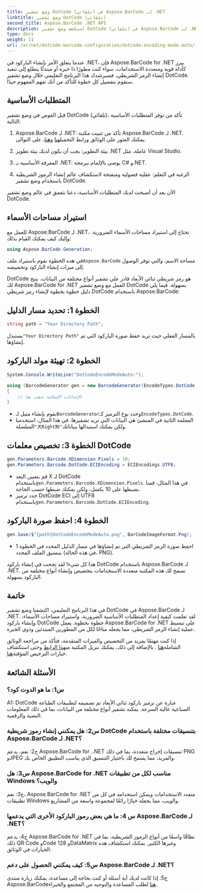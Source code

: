 ```yaml
---
title: وضع تشفير DotCode (تلقائي) في Aspose.BarCode لـ .NET
linktitle: وضع تشفير DotCode (تلقائي)
second_title: Aspose.BarCode .NET API
description: استكشف وضع تشفير DotCode (تلقائي) في Aspose.BarCode لـ .NET، وهي أداة قوية لإنشاء الرموز الشريطية. تعرف على كيفية إنشاء رموز شريطية DotCode خطوة بخطوة. قم بمراجعة الوثائق، وقم بتنزيل المكتبة، واحصل على تراخيص مؤقتة.
type: docs
weight: 11
url: /ar/net/dotcode-barcode-configuration/dotcode-encoding-mode-auto/
---
```

عندما يتعلق الأمر بإنشاء الباركود في .NET، فإن Aspose.BarCode for .NET يبرز كأداة قوية ومتعددة الاستخدامات. سواء كنت مطورًا ذا خبرة أو مبتدئًا يتطلع إلى تنفيذ إنشاء الرمز الشريطي، فسيرشدك هذا البرنامج التعليمي خلال وضع تشفير DotCode. سنقوم بتفصيل كل خطوة للتأكد من أنك تفهم المفهوم جيدًا.

## المتطلبات الأساسية

قبل الغوص في وضع تشفير DotCode (تلقائي)، تأكد من توفر المتطلبات الأساسية التالية:

1.  Aspose.BarCode لـ .NET: تأكد من تثبيت مكتبة Aspose.BarCode لـ .NET. يمكنك العثور على الوثائق ورابط التحميل[هنا](https://reference.aspose.com/barcode/net/) و[هنا](https://releases.aspose.com/barcode/net/)، على التوالى.

2. بيئة التطوير: يجب أن يكون لديك بيئة تطوير .NET عاملة، مثل Visual Studio.

3. المعرفة الأساسية بـ .NET: يوصى بالإلمام ببرمجة C# و.NET.

4. الرغبة في التعلم: عقلية فضولية ومنفتحة لاستكشاف عالم إنشاء الرموز الشريطية باستخدام وضع تشفير DotCode.

الآن بعد أن أصبحت لديك المتطلبات الأساسية، دعنا نتعمق في عالم وضع تشفير DotCode.

## استيراد مساحات الأسماء

للعمل مع Aspose.BarCode لـ .NET، تحتاج إلى استيراد مساحات الأسماء الضرورية. وإليك كيف يمكنك القيام بذلك:

```csharp
using Aspose.BarCode.Generation;
```

 في هذه الخطوة نقوم باستيراد ملف`Aspose.BarCode` مساحة الاسم، والتي توفر الوصول إلى ميزات إنشاء الباركود وتخصيصه.

DotCode هو رمز شريطي ثنائي الأبعاد قادر على تشفير أنواع مختلفة من البيانات. يتيح لك Aspose.BarCode for .NET العمل مع وضع تشفير DotCode بسهولة. فيما يلي دليل خطوة بخطوة لإنشاء رمز شريطي DotCode باستخدام Aspose.BarCode:

## الخطوة 1: تحديد مسار الدليل

```csharp
string path = "Your Directory Path";
```

 يستبدل`"Your Directory Path"` بالمسار الفعلي حيث تريد حفظ صورة الباركود التي تم إنشاؤها.

## الخطوة 2: تهيئة مولد الباركود

```csharp
System.Console.WriteLine("DotCodeEncodeModeAuto:");

using (BarcodeGenerator gen = new BarcodeGenerator(EncodeTypes.DotCode, "犬Right狗"))
{
    // الإعدادات الإضافية تذهب هنا
}
```

-  نقوم بإنشاء مثيل لـ`BarcodeGenerator`وحدد نوع الترميز كـ`EncodeTypes.DotCode`.
-  المعلمة الثانية في المنشئ هي البيانات التي تريد تشفيرها. في هذا المثال، استخدمنا السلسلة`"犬Right狗"`ولكن يمكنك استبدالها ببياناتك.

## الخطوة 3: تخصيص معلمات DotCode

```csharp
gen.Parameters.Barcode.XDimension.Pixels = 10;
gen.Parameters.Barcode.DotCode.ECIEncoding = ECIEncodings.UTF8;
```

-  قم بتعيين البعد X لـ DotCode باستخدام`gen.Parameters.Barcode.XDimension.Pixels`. في هذا المثال، قمنا بضبطها على 10 بكسل، ولكن يمكنك ضبطها حسب الحاجة.
-  حدد ترميز DotCode ECI إلى UTF8 باستخدام`gen.Parameters.Barcode.DotCode.ECIEncoding`.

## الخطوة 4: احفظ صورة الباركود

```csharp
gen.Save($"{path}DotCodeEncodeModeAuto.png", BarCodeImageFormat.Png);
```

- احفظ صورة الرمز الشريطي التي تم إنشاؤها في مسار الدليل المحدد في الخطوة 1 بتنسيق الملف المحدد (في هذه الحالة، PNG).

هذا كل شيء! لقد نجحت في إنشاء باركود DotCode باستخدام Aspose.BarCode لـ .NET. تسمح لك هذه المكتبة متعددة الاستخدامات بتخصيص وإنشاء أنواع مختلفة من الباركود بسهولة.

## خاتمة

في هذا البرنامج التعليمي، اكتشفنا وضع تشفير DotCode في Aspose.BarCode لـ .NET. لقد تعلمت كيفية إعداد المتطلبات الأساسية الضرورية، واستيراد مساحات الأسماء، وإنشاء باركود DotCode خطوة بخطوة. يعمل Aspose.BarCode for .NET على تبسيط عملية إنشاء الرمز الشريطي، مما يجعله متاحًا لكل من المطورين المبتدئين وذوي الخبرة.

 إذا كنت مهتمًا بمزيد من التخصيص والميزات المتقدمة، فتأكد من مراجعة الوثائق الشاملة[هنا](https://reference.aspose.com/barcode/net/) . بالإضافة إلى ذلك، يمكنك تنزيل المكتبة من[هذا الرابط](https://releases.aspose.com/barcode/net/) وحتى استكشاف خيارات الترخيص المؤقتة[هنا](https://purchase.aspose.com/temporary-license/).

## الأسئلة الشائعة

### س1: ما هو الدوت كود؟

A1: DotCode عبارة عن ترميز باركود ثنائي الأبعاد تم تصميمه لتطبيقات الطباعة الصناعية عالية السرعة. يمكنه تشفير أنواع مختلفة من البيانات، بما في ذلك المعلومات النصية والرقمية.

### س2: هل يمكنني إنشاء رموز شريطية DotCode بتنسيقات مختلفة باستخدام Aspose.BarCode لـ .NET؟

ج2: نعم، يدعم Aspose.BarCode for ..NET تنسيقات إخراج متعددة، بما في ذلك PNG وJPEG والمزيد، مما يسمح لك باختيار التنسيق الذي يناسب التطبيق الخاص بك.

### س3: هل Aspose.BarCode for .NET مناسب لكل من تطبيقات Windows والويب؟

ج3: نعم، Aspose.BarCode for .NET متعدد الاستخدامات ويمكن استخدامه في كل من تطبيقات Windows والويب، مما يجعله خيارًا رائعًا لمجموعة واسعة من المشاريع.

### س 4: ما هي بعض رموز الباركود الأخرى التي يدعمها Aspose.BarCode لـ .NET؟

ج4: يدعم Aspose.BarCode for .NET نطاقًا واسعًا من أنواع الرموز الشريطية، بما في ذلك QR Code وCode 128 وDataMatrix وغيرها الكثير. يمكنك استكشاف هذه الخيارات في الوثائق.

### س5: كيف يمكنني الحصول على دعم Aspose.BarCode لـ .NET؟

 ج5: إذا كانت لديك أية أسئلة أو كنت بحاجة إلى مساعدة، يمكنك زيارة منتدى Aspose.BarCode[هنا](https://forum.aspose.com/c/barcode/13) لطلب المساعدة والتوجيه من المجتمع والخبراء.